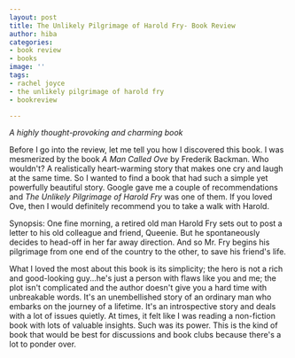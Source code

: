 ```yaml
---
layout: post
title: The Unlikely Pilgrimage of Harold Fry- Book Review
author: hiba
categories:
- book review
- books
image: ''
tags:
- rachel joyce
- the unlikely pilgrimage of harold fry
- bookreview

---
```

_A highly thought-provoking and charming book_

Before I go into the review, let me tell you how I discovered this book. I was mesmerized by the book _A Man Called Ove_ by Frederik Backman. Who wouldn't? A realistically heart-warming story that makes one cry and laugh at the same time. So I wanted to find a book that had such a simple yet powerfully beautiful story. Google gave me a couple of recommendations and _The Unlikely Pilgrimage of Harold Fry_ was one of them. If you loved Ove, then I would definitely recommend you to take a walk with Harold. 

Synopsis:  One fine morning, a retired old man Harold Fry sets out to post a letter to his old colleague and friend, Queenie. But he spontaneously decides to head-off in her far away direction. And so Mr. Fry begins his pilgrimage from one end of the country to the other, to save his friend's life.

What I loved the most about this book is its simplicity; the hero is not a rich and good-looking guy...he's just a person with flaws like you and me; the plot isn't complicated and the author doesn't give you a hard time with unbreakable words. It's an unembellished story of an ordinary man who embarks on the journey of a lifetime. It's an introspective story and deals with a lot of issues quietly. At times, it felt like I was reading a non-fiction book with lots of valuable insights. Such was its power. This is the kind of book that would be best for discussions and book clubs because there's a lot to ponder over. 